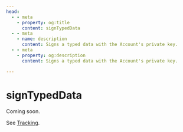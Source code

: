 ```yaml
---
head:
  - - meta
    - property: og:title
      content: signTypedData
  - - meta
    - name: description
      content: Signs a typed data with the Account's private key.
  - - meta
    - property: og:description
      content: Signs a typed data with the Account's private key.

---
```


# signTypedData

Coming soon.

See [Tracking](https://github.com/orgs/wagmi-dev/projects/3/views/1?pane=issue&itemId=21304940).